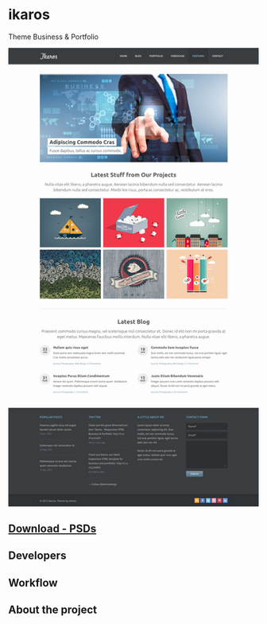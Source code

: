 # ikaros
Theme Business &amp; Portfolio

<p align="center">
    <img src="assets/dist/images/general/ikaros-home.jpg" width="1200" />
</p>

## [Download - PSDs](https://drive.google.com/file/d/0B7tB0AtEFK2bcGpId09mdGpWdW8/view?usp=sharing)

## Developers

## Workflow

## About the project